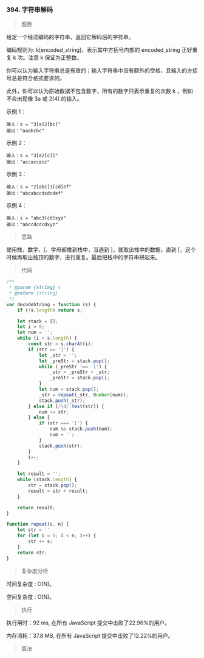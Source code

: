 ### 394. 字符串解码

> 题目

给定一个经过编码的字符串，返回它解码后的字符串。

编码规则为: k[encoded_string]，表示其中方括号内部的 encoded_string 正好重复 k 次。注意 k 保证为正整数。

你可以认为输入字符串总是有效的；输入字符串中没有额外的空格，且输入的方括号总是符合格式要求的。

此外，你可以认为原始数据不包含数字，所有的数字只表示重复的次数 k ，例如不会出现像 3a 或 2[4] 的输入。

示例 1：
```
输入：s = "3[a]2[bc]"
输出："aaabcbc"
```

示例 2：
```
输入：s = "3[a2[c]]"
输出："accaccacc"
```

示例 3：
```
输入：s = "2[abc]3[cd]ef"
输出："abcabccdcdcdef"
```

示例 4：
```
输入：s = "abc3[cd]xyz"
输出："abccdcdcdxyz"
```

> 思路

使用栈，数字、[、字母都推到栈中，当遇到 ]，就取出栈中的数据，直到 [，这个时候再取出栈顶的数字，进行重复。最后把栈中的字符串拼起来。

> 代码

```js
/**
 * @param {string} s
 * @return {string}
 */
var decodeString = function (s) {
    if (!s.length) return s;

    let stack = [];
    let i = 0;
    let num = '';
    while (i < s.length) {
        const str = s.charAt(i);
        if (str == ']') {
            let _str = '';
            let _preStr = stack.pop();
            while (_preStr !== '[') {
                _str = _preStr + _str;
                _preStr = stack.pop();
            }
            let num = stack.pop();
            _str = repeat(_str, Number(num));
            stack.push(_str);
        } else if (/\d/.test(str)) {
            num += str;
        } else {
            if (str === '[') {
                num && stack.push(num);
                num = '';
            }
            stack.push(str);
        }
        i++;
    }

    let result = '';
    while (stack.length) {
        str = stack.pop();
        result = str + result;
    }

    return result;
}

function repeat(s, n) {
    let str = ''
    for (let i = 0; i < n; i++) {
        str += s;
    }
    return str;
}
```

> 复杂度分析

时间复杂度 : O(N)。

空间复杂度 : O(N)。

> 执行

执行用时：92 ms, 在所有 JavaScript 提交中击败了22.96%的用户。

内存消耗：37.8 MB, 在所有 JavaScript 提交中击败了12.22%的用户。

> 算法

